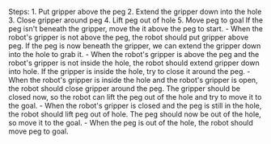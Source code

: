 

Steps:  1. Put gripper above the peg  2. Extend the gripper down into the hole  3. Close gripper around peg  4. Lift peg out of hole  5. Move peg to goal
    If the peg isn't beneath the gripper, move the it above the peg to start.
    - When the robot's gripper is not above the peg, the robot should put gripper above peg.
    If the peg is now beneath the gripper, we can extend the gripper down into the hole to grab it.
    - When the robot's gripper is above the peg and the robot's gripper is not inside the hole, the robot should extend gripper down into hole.
    If the gripper is inside the hole, try to close it around the peg.
    - When the robot's gripper is inside the hole and the robot's gripper is open, the robot should close gripper around the peg.
    The gripper should be closed now, so the robot can lift the peg out of the hole and try to move it to the goal.
    - When the robot's gripper is closed and the peg is still in the hole, the robot should lift peg out of hole.
    The peg should now be out of the hole, so move it to the goal. 
    - When the peg is out of the hole, the robot should move peg to goal.